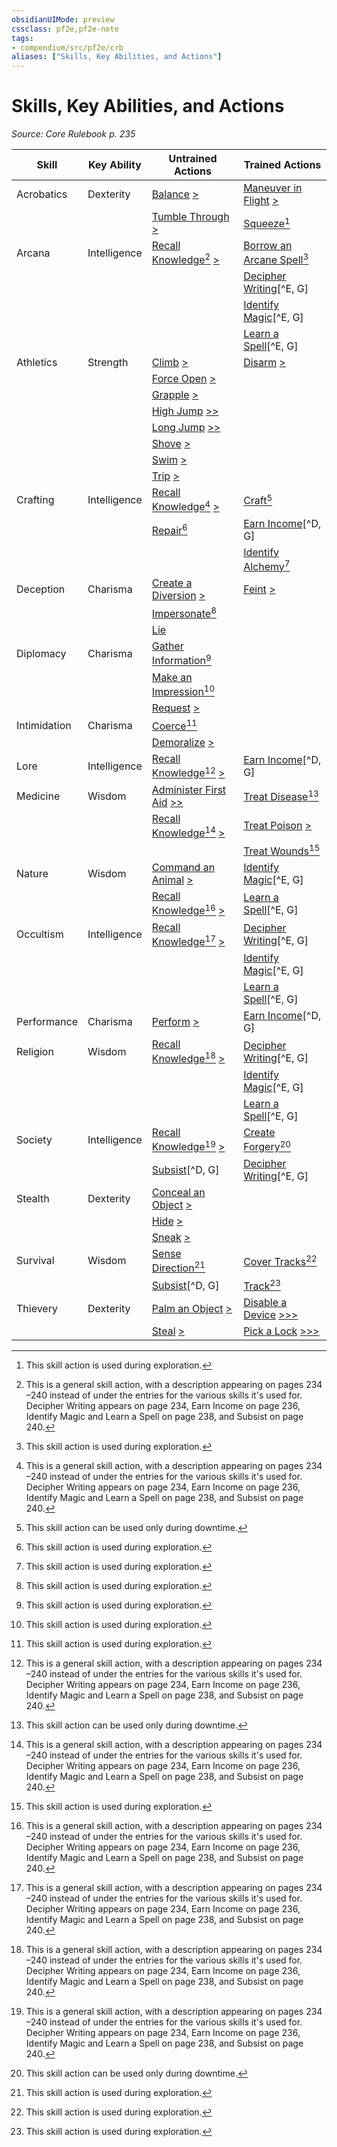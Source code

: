 ```yaml
---
obsidianUIMode: preview
cssclass: pf2e,pf2e-note
tags:
- compendium/src/pf2e/crb
aliases: ["Skills, Key Abilities, and Actions"]
---
```

# Skills, Key Abilities, and Actions  
*Source: Core Rulebook p. 235*  

| Skill | Key Ability | Untrained Actions | Trained Actions |
|-------|-------------|-------------------|-----------------|
| Acrobatics | Dexterity | [Balance](/rules/actions/balance.md) [>](/rules/core-rulebook/chapter-9-playing-the-game.md#Actions "Single Action") | [Maneuver in Flight](/rules/actions/maneuver-in-flight.md) [>](/rules/core-rulebook/chapter-9-playing-the-game.md#Actions "Single Action") |
|  |  | [Tumble Through](/rules/actions/tumble-through.md) [>](/rules/core-rulebook/chapter-9-playing-the-game.md#Actions "Single Action") | [Squeeze](/rules/actions/squeeze.md)[^E] |
| Arcana | Intelligence | [Recall Knowledge](/rules/actions/recall-knowledge.md)[^G] [>](/rules/core-rulebook/chapter-9-playing-the-game.md#Actions "Single Action") | [Borrow an Arcane Spell](/rules/actions/borrow-an-arcane-spell.md)[^E] |
|  |  |  | [Decipher Writing](/rules/actions/decipher-writing.md)[^E, G] |
|  |  |  | [Identify Magic](/rules/actions/identify-magic.md)[^E, G] |
|  |  |  | [Learn a Spell](/rules/actions/learn-a-spell.md)[^E, G] |
| Athletics | Strength | [Climb](/rules/actions/climb.md) [>](/rules/core-rulebook/chapter-9-playing-the-game.md#Actions "Single Action") | [Disarm](/rules/actions/disarm.md) [>](/rules/core-rulebook/chapter-9-playing-the-game.md#Actions "Single Action") |
|  |  | [Force Open](/rules/actions/force-open.md) [>](/rules/core-rulebook/chapter-9-playing-the-game.md#Actions "Single Action") |  |
|  |  | [Grapple](/rules/actions/grapple.md) [>](/rules/core-rulebook/chapter-9-playing-the-game.md#Actions "Single Action") |  |
|  |  | [High Jump](/rules/actions/high-jump.md) [>>](/rules/core-rulebook/chapter-9-playing-the-game.md#Actions "Two-Action") |  |
|  |  | [Long Jump](/rules/actions/long-jump.md) [>>](/rules/core-rulebook/chapter-9-playing-the-game.md#Actions "Two-Action") |  |
|  |  | [Shove](/rules/actions/shove.md) [>](/rules/core-rulebook/chapter-9-playing-the-game.md#Actions "Single Action") |  |
|  |  | [Swim](/rules/actions/swim.md) [>](/rules/core-rulebook/chapter-9-playing-the-game.md#Actions "Single Action") |  |
|  |  | [Trip](/rules/actions/trip.md) [>](/rules/core-rulebook/chapter-9-playing-the-game.md#Actions "Single Action") |  |
| Crafting | Intelligence | [Recall Knowledge](/rules/actions/recall-knowledge.md)[^G] [>](/rules/core-rulebook/chapter-9-playing-the-game.md#Actions "Single Action") | [Craft](/rules/actions/craft.md)[^D] |
|  |  | [Repair](/rules/actions/repair.md)[^E] | [Earn Income](/rules/actions/earn-income.md)[^D, G] |
|  |  |  | [Identify Alchemy](/rules/actions/identify-alchemy.md)[^E] |
| Deception | Charisma | [Create a Diversion](/rules/actions/create-a-diversion.md) [>](/rules/core-rulebook/chapter-9-playing-the-game.md#Actions "Single Action") | [Feint](/rules/actions/feint.md) [>](/rules/core-rulebook/chapter-9-playing-the-game.md#Actions "Single Action") |
|  |  | [Impersonate](/rules/actions/impersonate.md)[^E] |  |
|  |  | [Lie](/rules/actions/lie.md) |  |
| Diplomacy | Charisma | [Gather Information](/rules/actions/gather-information.md)[^E] |  |
|  |  | [Make an Impression](/rules/actions/make-an-impression.md)[^E] |  |
|  |  | [Request](/rules/actions/request.md) [>](/rules/core-rulebook/chapter-9-playing-the-game.md#Actions "Single Action") |  |
| Intimidation | Charisma | [Coerce](/rules/actions/coerce.md)[^E] |  |
|  |  | [Demoralize](/rules/actions/demoralize.md) [>](/rules/core-rulebook/chapter-9-playing-the-game.md#Actions "Single Action") |  |
| Lore | Intelligence | [Recall Knowledge](/rules/actions/recall-knowledge.md)[^G] [>](/rules/core-rulebook/chapter-9-playing-the-game.md#Actions "Single Action") | [Earn Income](/rules/actions/earn-income.md)[^D, G] |
| Medicine | Wisdom | [Administer First Aid](/rules/actions/administer-first-aid.md) [>>](/rules/core-rulebook/chapter-9-playing-the-game.md#Actions "Two-Action") | [Treat Disease](/rules/actions/treat-disease.md)[^D] |
|  |  | [Recall Knowledge](/rules/actions/recall-knowledge.md)[^G] [>](/rules/core-rulebook/chapter-9-playing-the-game.md#Actions "Single Action") | [Treat Poison](/rules/actions/treat-poison.md) [>](/rules/core-rulebook/chapter-9-playing-the-game.md#Actions "Single Action") |
|  |  |  | [Treat Wounds](/rules/actions/treat-wounds.md)[^E] |
| Nature | Wisdom | [Command an Animal](/rules/actions/command-an-animal.md) [>](/rules/core-rulebook/chapter-9-playing-the-game.md#Actions "Single Action") | [Identify Magic](/rules/actions/identify-magic.md)[^E, G] |
|  |  | [Recall Knowledge](/rules/actions/recall-knowledge.md)[^G] [>](/rules/core-rulebook/chapter-9-playing-the-game.md#Actions "Single Action") | [Learn a Spell](/rules/actions/learn-a-spell.md)[^E, G] |
| Occultism | Intelligence | [Recall Knowledge](/rules/actions/recall-knowledge.md)[^G] [>](/rules/core-rulebook/chapter-9-playing-the-game.md#Actions "Single Action") | [Decipher Writing](/rules/actions/decipher-writing.md)[^E, G] |
|  |  |  | [Identify Magic](/rules/actions/identify-magic.md)[^E, G] |
|  |  |  | [Learn a Spell](/rules/actions/learn-a-spell.md)[^E, G] |
| Performance | Charisma | [Perform](/rules/actions/perform.md) [>](/rules/core-rulebook/chapter-9-playing-the-game.md#Actions "Single Action") | [Earn Income](/rules/actions/earn-income.md)[^D, G] |
| Religion | Wisdom | [Recall Knowledge](/rules/actions/recall-knowledge.md)[^G] [>](/rules/core-rulebook/chapter-9-playing-the-game.md#Actions "Single Action") | [Decipher Writing](/rules/actions/decipher-writing.md)[^E, G] |
|  |  |  | [Identify Magic](/rules/actions/identify-magic.md)[^E, G] |
|  |  |  | [Learn a Spell](/rules/actions/learn-a-spell.md)[^E, G] |
| Society | Intelligence | [Recall Knowledge](/rules/actions/recall-knowledge.md)[^G] [>](/rules/core-rulebook/chapter-9-playing-the-game.md#Actions "Single Action") | [Create Forgery](/rules/actions/create-forgery.md)[^D] |
|  |  | [Subsist](/rules/actions/subsist.md)[^D, G] | [Decipher Writing](/rules/actions/decipher-writing.md)[^E, G] |
| Stealth | Dexterity | [Conceal an Object](/rules/actions/conceal-an-object.md) [>](/rules/core-rulebook/chapter-9-playing-the-game.md#Actions "Single Action") |  |
|  |  | [Hide](/rules/actions/hide.md) [>](/rules/core-rulebook/chapter-9-playing-the-game.md#Actions "Single Action") |  |
|  |  | [Sneak](/rules/actions/sneak.md) [>](/rules/core-rulebook/chapter-9-playing-the-game.md#Actions "Single Action") |  |
| Survival | Wisdom | [Sense Direction](/rules/actions/sense-direction.md)[^E] | [Cover Tracks](/rules/actions/cover-tracks.md)[^E] |
|  |  | [Subsist](/rules/actions/subsist.md)[^D, G] | [Track](/rules/actions/track.md)[^E] |
| Thievery | Dexterity | [Palm an Object](/rules/actions/palm-an-object.md) [>](/rules/core-rulebook/chapter-9-playing-the-game.md#Actions "Single Action") | [Disable a Device](/rules/actions/disable-a-device.md) [>>>](/rules/core-rulebook/chapter-9-playing-the-game.md#Actions "Three-Action") |
|  |  | [Steal](/rules/actions/steal.md) [>](/rules/core-rulebook/chapter-9-playing-the-game.md#Actions "Single Action") | [Pick a Lock](/rules/actions/pick-a-lock.md) [>>>](/rules/core-rulebook/chapter-9-playing-the-game.md#Actions "Three-Action") |

[^D]:  This skill action can be used only during downtime.

[^E]:  This skill action is used during exploration.

[^G]:  This is a general skill action, with a description appearing on pages 234 –240 instead of under the entries for the various skills it's used for. Decipher Writing appears on page 234, Earn Income on page 236, Identify Magic and Learn a Spell on page 238, and Subsist on page 240.
